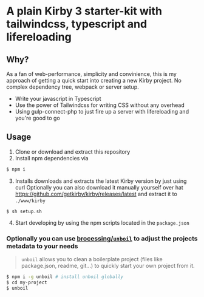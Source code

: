 # A plain Kirby 3 starter-kit with tailwindcss, typescript and lifereloading

## Why?

As a fan of web-performance, simplicity and convinience, this is my approach of getting a quick start into creating a new Kirby project. No complex dependency tree, webpack or server setup.

- Write your javascript in Typescript
- Use the power of Tailwindcss for writing CSS without any overhead
- Using gulp-connect-php to just fire up a server with lifereloading and you're good to go

## Usage

1. Clone or download and extract this repository
2. Install npm dependencies via

```sh
$ npm i
```

3. Installs downloads and extracts the latest Kirby version by just using curl Optionally you can also download it manually yourself over hat https://github.com/getkirby/kirby/releases/latest and extract it to `./www/kirby`

```
$ sh setup.sh
```

4. Start developing by using the npm scripts located in the `package.json`

### Optionally you can use [brocessing/`unboil`](https://github.com/brocessing/unboil) to adjust the projects metadata to your needs

> `unboil` allows you to clean a boilerplate project (files like package.json, readme, git...) to quickly start your own project from it.

```sh
$ npm i -g unboil # install unboil globally
$ cd my-project
$ unboil
```
